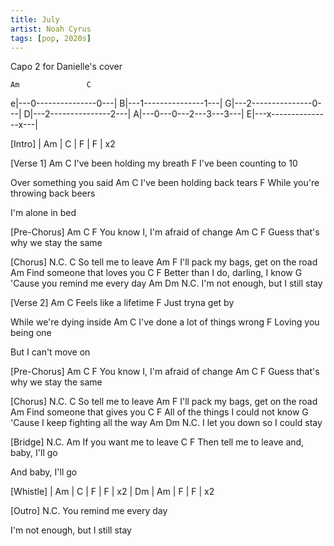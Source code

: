 ```yaml
---
title: July
artist: Noah Cyrus
tags: [pop, 2020s]
---
```


Capo 2 for Danielle's cover

    Am               C
e|---0---------------0---|
B|---1---------------1---|
G|---2---------------0---|
D|---2---------------2---|
A|---0---0---2---3---3---|
E|---x---------------x---|


[Intro]
| Am  | C   | F   | F   | x2

[Verse 1]
Am                   C
I've been holding my breath
                      F
I've been counting to 10

Over something you said
Am                     C
I've been holding back tears
                           F
While you're throwing back beers

I'm alone in bed


[Pre-Chorus]
      Am    C             F
You know I, I'm afraid of change
          Am    C            F
Guess that's why we stay the same


[Chorus]
N.C.          C
So tell me to leave
             Am               F
I'll pack my bags, get on the road
                  Am
Find someone that loves you
               C              F
Better than I do, darling, I know
            G
'Cause you remind me every day
          Am                 Dm  N.C.
I'm not enough, but I still stay


[Verse 2]
Am                C
Feels like a lifetime
               F
Just tryna get by

While we're dying inside
Am                         C
I've done a lot of things wrong
                 F
Loving you being one

But I can't move on


[Pre-Chorus]
      Am    C             F
You know I, I'm afraid of change
          Am    C            F
Guess that's why we stay the same


[Chorus]
N.C.          C
So tell me to leave
             Am               F
I'll pack my bags, get on the road
                  Am
Find someone that gives you
             C                  F
All of the things I could not know
           G
'Cause I keep fighting all the way
           Am           Dm   N.C.
I let you down so I could stay


[Bridge]
N.C.               Am
If you want me to leave
                 C                   F
Then tell me to leave and, baby, I'll go

And baby, I'll go


[Whistle]
| Am  | C   | F   | F   | x2
| Dm  | Am  | F   | F   | x2


[Outro]
      N.C.
You remind me every day

I'm not enough, but I still stay